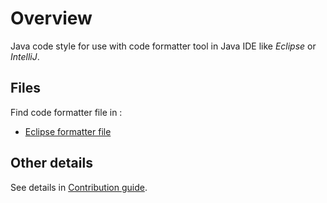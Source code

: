 # Overview

Java code style for use with code formatter tool in Java IDE like _Eclipse_ or _IntelliJ_.

## Files

Find code formatter file in :

* [Eclipse formatter file](codestyle/eclipse/eclipse_code_formatter.xml)

## Other details

See details in [Contribution guide](CONTRIBUTING.md).
